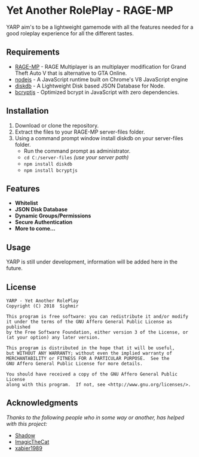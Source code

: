 # Yet Another RolePlay - RAGE-MP

YARP aim's to be a lightweight gamemode with all the features needed for a good roleplay experience for all the different tastes.

## Requirements
* [RAGE-MP](rage.mp) - RAGE Multiplayer is an multiplayer modification for Grand Theft Auto V that is alternative to GTA Online.
* [nodejs](https://nodejs.org) - A JavaScript runtime built on Chrome's V8 JavaScript engine
* [diskdb](https://github.com/arvindr21/diskDB) - A Lightweight Disk based JSON Database for Node.
* [bcryptjs](https://github.com/dcodeIO/bcrypt.js) - Optimized bcrypt in JavaScript with zero dependencies.

## Installation

1. Download or clone the repository.
2. Extract the files to your RAGE-MP server-files folder.
3. Using a command prompt window install diskdb on your server-files folder.
   * Run the command prompt as administrator.
   * ```cd C:/server-files``` *(use your server path)*
   * ```npm install diskdb```
   * ```npm install bcryptjs```

## Features
* **Whitelist**
* **JSON Disk Database**
* **Dynamic Groups/Permissions**
* **Secure Authentication**
* **More to come...**

## Usage

YARP is still under development, information will be added here in the future.

## License

    YARP - Yet Another RolePlay
    Copyright (C) 2018  Sighmir

    This program is free software: you can redistribute it and/or modify
    it under the terms of the GNU Affero General Public License as published
    by the Free Software Foundation, either version 3 of the License, or
    (at your option) any later version.

    This program is distributed in the hope that it will be useful,
    but WITHOUT ANY WARRANTY; without even the implied warranty of
    MERCHANTABILITY or FITNESS FOR A PARTICULAR PURPOSE.  See the
    GNU Affero General Public License for more details.

    You should have received a copy of the GNU Affero General Public License
    along with this program.  If not, see <http://www.gnu.org/licenses/>.

## Acknowledgments
*Thanks to the following people who in some way or another, has helped with this project:*
* [Shadow](https://github.com/shadowbrz)
* [ImagicTheCat](https://github.com/ImagicTheCat)
* [xabier1989](https://github.com/xabier1989)
